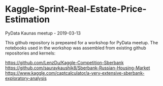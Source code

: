 # Kaggle-Sprint-Real-Estate-Price-Estimation
PyData Kaunas meetup - 2019-03-13

This github repository is prepeared for a workshop for PyData meetup.
The notebooks used in the workshop was assembled from existing github repositories and kernels:

https://github.com/LenzDu/Kaggle-Competition-Sberbank
https://github.com/sauravkaushik8/Sberbank-Russian-Housing-Market
https://www.kaggle.com/captcalculator/a-very-extensive-sberbank-exploratory-analysis
